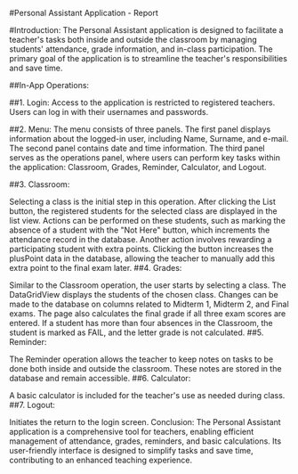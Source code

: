 #Personal Assistant Application - Report

#Introduction:
The Personal Assistant application is designed to facilitate a teacher's tasks both inside and outside the classroom by managing students' attendance, grade information, and in-class participation. The primary goal of the application is to streamline the teacher's responsibilities and save time.

##In-App Operations:

##1. Login:
Access to the application is restricted to registered teachers. Users can log in with their usernames and passwords.

##2. Menu:
The menu consists of three panels. The first panel displays information about the logged-in user, including Name, Surname, and e-mail. The second panel contains date and time information. The third panel serves as the operations panel, where users can perform key tasks within the application: Classroom, Grades, Reminder, Calculator, and Logout.

##3. Classroom:

Selecting a class is the initial step in this operation. After clicking the List button, the registered students for the selected class are displayed in the list view.
Actions can be performed on these students, such as marking the absence of a student with the "Not Here" button, which increments the attendance record in the database.
Another action involves rewarding a participating student with extra points. Clicking the button increases the plusPoint data in the database, allowing the teacher to manually add this extra point to the final exam later.
##4. Grades:

Similar to the Classroom operation, the user starts by selecting a class. The DataGridView displays the students of the chosen class.
Changes can be made to the database on columns related to Midterm 1, Midterm 2, and Final exams.
The page also calculates the final grade if all three exam scores are entered. If a student has more than four absences in the Classroom, the student is marked as FAIL, and the letter grade is not calculated.
##5. Reminder:

The Reminder operation allows the teacher to keep notes on tasks to be done both inside and outside the classroom. These notes are stored in the database and remain accessible.
##6. Calculator:

A basic calculator is included for the teacher's use as needed during class.
##7. Logout:

Initiates the return to the login screen.
Conclusion:
The Personal Assistant application is a comprehensive tool for teachers, enabling efficient management of attendance, grades, reminders, and basic calculations. Its user-friendly interface is designed to simplify tasks and save time, contributing to an enhanced teaching experience.
